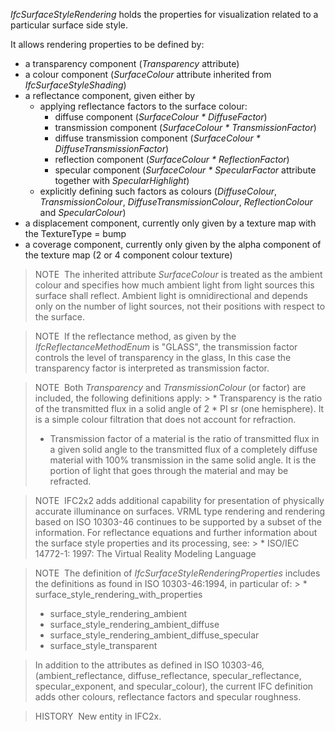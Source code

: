 ﻿_IfcSurfaceStyleRendering_ holds the properties for visualization related to a particular surface side style.

It allows rendering properties to be defined by:

* a transparency component (_Transparency_ attribute)
* a colour component (_SurfaceColour_ attribute inherited from _IfcSurfaceStyleShading_)
* a reflectance component, given either by 
    * applying reflectance factors to the surface colour: 
        * diffuse component (_SurfaceColour \* DiffuseFactor_)
        * transmission component (_SurfaceColour \* TransmissionFactor_)
        * diffuse transmission component (_SurfaceColour \* DiffuseTransmissionFactor_)
        * reflection component (_SurfaceColour \* ReflectionFactor_)
        * specular component (_SurfaceColour \* SpecularFactor_ attribute together with _SpecularHighlight_) 
    * explicitly defining such factors as colours (_DiffuseColour_, _TransmissionColour_, _DiffuseTransmissionColour_, _ReflectionColour_ and _SpecularColour_) 
* a displacement component, currently only given by a texture map with the TextureType = bump
* a coverage component, currently only given by the alpha component of the texture map (2 or 4 component colour texture)

> NOTE&nbsp; The inherited attribute _SurfaceColour_ is treated as the ambient colour and specifies how much ambient light from light sources this surface shall reflect. Ambient light is omnidirectional and depends only on the number of light sources, not their positions with respect to the surface.

> NOTE&nbsp; If the reflectance method, as given by the _IfcReflectanceMethodEnum_ is "GLASS", the transmission factor controls the level of transparency in the glass, In this case the transparency factor is interpreted as transmission factor.

> NOTE&nbsp; Both _Transparency_ and _TransmissionColour_ (or factor) are included, the following definitions apply: > * Transparency is the ratio of the transmitted flux in a solid angle of 2 \* PI sr (one hemisphere). It is a simple colour filtration that does not account for refraction.
> * Transmission factor of a material is the ratio of transmitted flux in a given solid angle to the transmitted flux of a completely diffuse material with 100% transmission in the same solid angle. It is the portion of light that goes through the material and may be refracted.

> NOTE&nbsp; IFC2x2 adds additional capability for presentation of physically accurate illuminance on surfaces. VRML type rendering and rendering based on ISO 10303-46 continues to be supported by a subset of the information. For reflectance equations and further information about the surface style properties and its processing, see: > * ISO/IEC 14772-1: 1997: The Virtual Reality Modeling Language

> NOTE&nbsp; The definition of _IfcSurfaceStyleRenderingProperties_ includes the definitions as found in ISO 10303-46:1994, in particular of: > * surface_style_rendering_with_properties
> * surface_style_rendering_ambient
> * surface_style_rendering_ambient_diffuse
> * surface_style_rendering_ambient_diffuse_specular
> * surface_style_transparent

> In addition to the attributes as defined in ISO 10303-46, (ambient_reflectance, diffuse_reflectance, specular_reflectance, specular_exponent, and specular_colour), the current IFC definition adds other colours, reflectance factors and specular roughness.

> HISTORY&nbsp; New entity in IFC2x.